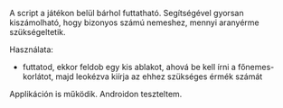 A script a játékon belül bárhol futtatható. Segítségével gyorsan kiszámolható, hogy bizonyos számú nemeshez, mennyi aranyérme szükségeltetik.

Használata:
- futtatod, ekkor feldob egy kis ablakot, ahová be kell írni a főnemes-korlátot, majd leokézva kiírja az ehhez szükséges érmék számát

Applikáción is működik. Androidon teszteltem.
